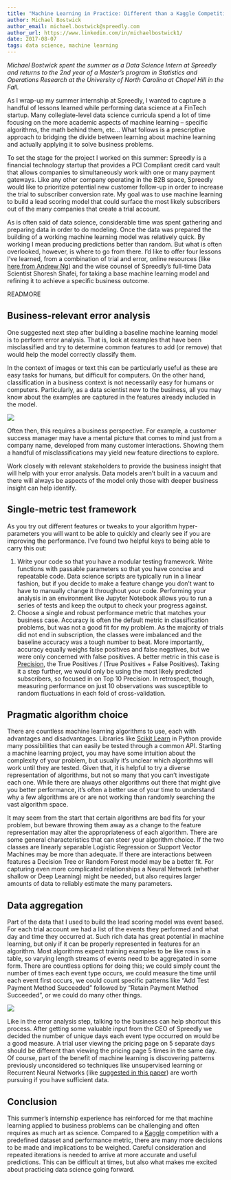 ```yaml
---
title: "Machine Learning in Practice: Different than a Kaggle Competition"
author: Michael Bostwick
author_email: michael.bostwick@spreedly.com
author_url: https://www.linkedin.com/in/michaelbostwick1/
date: 2017-08-07
tags: data science, machine learning
---
```


_Michael Bostwick spent the summer as a Data Science Intern at Spreedly and returns to the 2nd year of a Master’s program in Statistics and Operations Research at the University of North Carolina at Chapel Hill in the Fall._

As I wrap-up my summer internship at Spreedly, I wanted to capture a handful of lessons learned while performing data science at a FinTech startup. Many collegiate-level data science curricula spend a lot of time focusing on the more academic aspects of machine learning – specific algorithms, the math behind them, etc… What follows is a prescriptive approach to bridging the divide between learning about machine learning and actually applying it to solve business problems.

To set the stage for the project I worked on this summer: Spreedly is a financial technology startup that provides a PCI Compliant credit card vault that allows companies to simultaneously work with one or many payment gateways. Like any other company operating in the B2B space, Spreedly would like to prioritize potential new customer follow-up in order to increase the trial to subscriber conversion rate. My goal was to use machine learning to build a lead scoring model that could surface the most likely subscribers out of the many companies that create a trial account.

As is often said of data science, considerable time was spent gathering and preparing data in order to do modeling. Once the data was prepared the building of a working machine learning model was relatively quick. By working I mean producing predictions better than random. But what is often overlooked, however, is where to go from there. I’d like to offer four lessons I’ve learned, from a combination of trial and error, online resources (like [here from Andrew Ng](http://cs229.stanford.edu/materials/ML-advice.pdf)) and the wise counsel of Spreedly’s full-time Data Scientist Shoresh Shafei, for taking a base machine learning model and refining it to achieve a specific business outcome.

READMORE

## Business-relevant error analysis

One suggested next step after building a baseline machine learning model is to perform error analysis. That is, look at examples that have been misclassified and try to determine common features to add (or remove) that would help the model correctly classify them.

In the context of images or text this can be particularly useful as these are easy tasks for humans, but difficult for computers. On the other hand, classification in a business context is not necessarily easy for humans or computers. Particularly, as a data scientist new to the business, all you may know about the examples are captured in the features already included in the model.

![](/images/s_FEF5CD68E59027483F6E6E419C74006857D7AFF3AEA9864AAF29391033702F0B_1501093375209_image.png)

Often then, this requires a business perspective. For example, a customer success manager may have a mental picture that comes to mind just from a company name, developed from many customer interactions. Showing them a handful of misclassifications may yield new feature directions to explore.

Work closely with relevant stakeholders to provide the business insight that will help with your error analysis. Data models aren’t built in a vacuum and there will always be aspects of the model only those with deeper business insight can help identify.

## Single-metric test framework

As you try out different features or tweaks to your algorithm hyper-parameters you will want to be able to quickly and clearly see if you are improving the performance. I’ve found two helpful keys to being able to carry this out:

1. Write your code so that you have a modular testing framework. Write functions with passable parameters so that you have concise and repeatable code. Data science scripts are typically run in a linear fashion, but if you decide to make a feature change you don’t want to have to manually change it throughout your code. Performing your analysis in an environment like Jupyter Notebook allows you to run a series of tests and keep the output to check your progress against.
2. Choose a single and robust performance metric that matches your business case. Accuracy is often the default metric in classification problems, but was not a good fit for my problem. As the majority of trials did not end in subscription, the classes were imbalanced and the baseline accuracy was a tough number to beat. More importantly, accuracy equally weighs false positives and false negatives, but we were only concerned with false positives. A better metric in this case is [Precision](https://scikit-learn.org/stable/auto_examples/model_selection/plot_precision_recall.html), the True Positives / (True Positives + False Positives). Taking it a step further, we would only be using the most likely predicted subscribers, so focused in on Top 10 Precision. In retrospect, though, measuring performance on just 10 observations was susceptible to random fluctuations in each fold of cross-validation.

## Pragmatic algorithm choice

There are countless machine learning algorithms to use, each with advantages and disadvantages. Libraries like [Scikit Learn](https://scikit-learn.org/stable/) in Python provide many possibilities that can easily be tested through a common API. Starting a machine learning project, you may have some intuition about the complexity of your problem, but usually it’s unclear which algorithms will work until they are tested. Given that, it is helpful to try a diverse representation of algorithms, but not so many that you can’t investigate each one. While there are always other algorithms out there that might give you better performance, it’s often a better use of your time to understand why a few algorithms are or are not working than randomly searching the vast algorithm space.

It may seem from the start that certain algorithms are bad fits for your problem, but beware throwing them away as a change to the feature representation may alter the appropriateness of each algorithm. There are some general characteristics that can steer your algorithm choice. If the two classes are linearly separable Logistic Regression or Support Vector Machines may be more than adequate. If there are interactions between features a Decision Tree or Random Forest model may be a better fit. For capturing even more complicated relationships a Neural Network  (whether shallow or Deep Learning) might be needed, but also requires larger amounts of data to reliably estimate the many parameters.

## Data aggregation

Part of the data that I used to build the lead scoring model was event based. For each trial account we had a list of the events they performed and what day and time they occurred at. Such rich data has great potential in machine learning, but only if it can be properly represented in features for an algorithm. Most algorithms expect training examples to be like rows in a table, so varying length streams of events need to be aggregated in some form. There are countless options for doing this; we could simply count the number of times each event type occurs, we could measure the time until each event first occurs, we could count specific patterns like “Add Test Payment Method Succeeded” followed by “Retain Payment Method Succeeded”, or we could do many other things.

![](/images/s_FEF5CD68E59027483F6E6E419C74006857D7AFF3AEA9864AAF29391033702F0B_1501091315366_image.png)

Like in the error analysis step, talking to the business can help shortcut this process. After getting some valuable input from the CEO of Spreedly we decided the number of unique days each event type occurred on would be a good measure. A trial user viewing the pricing page on 5 separate days should be different than viewing the pricing page 5 times in the same day. Of course, part of the benefit of machine learning is discovering patterns previously unconsidered so techniques like unsupervised learning or Recurrent Neural Networks (like [suggested in this paper](http://mlrec.org/2017/papers/paper2.pdf)) are worth pursuing if you have sufficient data.

## Conclusion

This summer’s internship experience has reinforced for me that machine learning applied to business problems can be challenging and often requires as much art as science. Compared to a [Kaggle](https://www.kaggle.com/) competition with a predefined dataset and performance metric, there are many more decisions to be made and implications to be weighed. Careful consideration and repeated iterations is needed to arrive at more accurate and useful predictions. This can be difficult at times, but also what makes me excited about practicing data science going forward.
